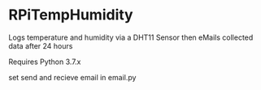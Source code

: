 # RPiTempHumidity
Logs temperature and humidity via a DHT11 Sensor then eMails collected data after 24 hours

Requires Python 3.7.x

set send and recieve email in email.py